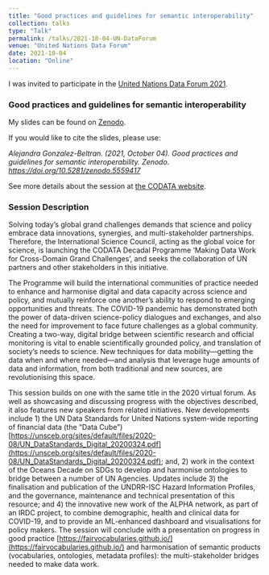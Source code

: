 ```yaml
---
title: "Good practices and guidelines for semantic interoperability"
collection: talks
type: "Talk"
permalink: /talks/2021-10-04-UN-DataForum
venue: "United Nations Data Forum"
date: 2021-10-04
location: "Online"
---
```


I was invited to participate in the [United Nations Data Forum 2021](https://unstats.un.org/unsd/undataforum/).

### Good practices and guidelines for semantic interoperability

My slides can be found on [Zenodo](https://doi.org/10.5281/zenodo.5559417). 

If you would like to cite the slides, please use:

*Alejandra Gonzalez-Beltran. (2021, October 04). Good practices and guidelines for semantic interoperability. Zenodo. https://doi.org/10.5281/zenodo.5559417*

See more details about the session at [the CODATA website](https://codata.org/un-world-data-forum-session-multi-stakeholder-data-bridges-ii-making-data-work-for-cross-domain-grand-challenges/).

### Session Description

Solving today’s global grand challenges demands that science and policy embrace data innovations, synergies, and multi-stakeholder partnerships. Therefore, the International Science Council, acting as the global voice for science, is launching the CODATA Decadal Programme ‘Making Data Work for Cross-Domain Grand Challenges’, and seeks the collaboration of UN partners and other stakeholders in this initiative.

The Programme will build the international communities of practice needed to enhance and harmonise digital and data capacity across science and policy, and mutually reinforce one another’s ability to respond to emerging opportunities and threats. The COVID-19 pandemic has demonstrated both the power of data-driven science-policy dialogues and exchanges, and also the need for improvement to face future challenges as a global community. Creating a two-way, digital bridge between scientific research and official monitoring is vital to enable scientifically grounded policy, and translation of society’s needs to science. New techniques for data mobility—getting the data when and where needed—and analysis that leverage huge amounts of data and information, from both traditional and new sources, are revolutionising this space.

This session builds on one with the same title in the 2020 virtual forum.  As well as showcasing and discussing progress with the objectives described, it also features new speakers from related initiatives. New developments include 1) the UN Data Standards for United Nations system-wide reporting of financial data (the “Data Cube”) [https://unsceb.org/sites/default/files/2020-08/UN_DataStandards_Digital_20200324.pdf](https://unsceb.org/sites/default/files/2020-08/UN_DataStandards_Digital_20200324.pdf); and, 2) work in the context of the Oceans Decade on SDGs to develop and harmonise ontologies to bridge between a number of UN Agencies. Updates include 3) the finalisation and publication of the UNDRR-ISC Hazard Information Profiles, and the governance, maintenance and technical presentation of this resource; and 4) the innovative new work of the ALPHA network, as part of an IRDC project, to combine demographic, health and clinical data for COVID-19, and to provide an ML-enhanced dashboard and visualisations for policy makers. The session will conclude with a presentation on progress in good practice [https://fairvocabularies.github.io/](https://fairvocabularies.github.io/) and harmonisation of semantic products (vocabularies, ontologies, metadata profiles): the multi-stakeholder bridges needed to make data work.